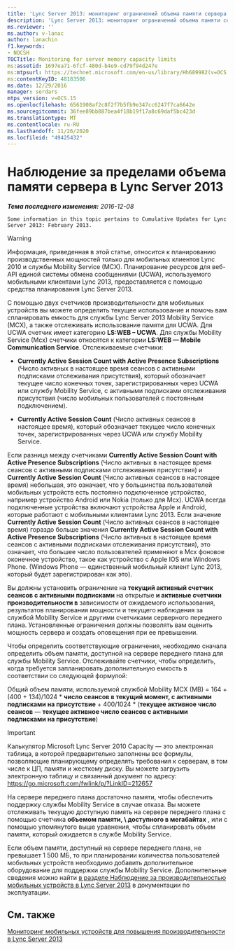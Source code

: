 ```yaml
---
title: 'Lync Server 2013: мониторинг ограничений объема памяти сервера'
description: 'Lync Server 2013: мониторинг ограничений объема памяти сервера.'
ms.reviewer: ''
ms.author: v-lanac
author: lanachin
f1.keywords:
- NOCSH
TOCTitle: Monitoring for server memory capacity limits
ms:assetid: 1697ea71-6fcf-480d-b4e9-cd79f94d247e
ms:mtpsurl: https://technet.microsoft.com/en-us/library/Hh689982(v=OCS.15)
ms:contentKeyID: 48183506
ms.date: 12/29/2016
manager: serdars
mtps_version: v=OCS.15
ms.openlocfilehash: 6561908af2c8f2f7b5fb9e347cc6247f7ca6642e
ms.sourcegitcommit: 36fee89bb887bea4f18b19f17a8c69daf5bc423d
ms.translationtype: MT
ms.contentlocale: ru-RU
ms.lasthandoff: 11/26/2020
ms.locfileid: "49425432"
---
```

# <a name="monitoring-for-server-memory-capacity-limits-in-lync-server-2013"></a>Наблюдение за пределами объема памяти сервера в Lync Server 2013

<div data-xmlns="http://www.w3.org/1999/xhtml">

<div class="topic" data-xmlns="http://www.w3.org/1999/xhtml" data-msxsl="urn:schemas-microsoft-com:xslt" data-cs="https://msdn.microsoft.com/">

<div data-asp="https://msdn2.microsoft.com/asp">



</div>

<div id="mainSection">

<div id="mainBody">

<span> </span>

_**Тема последнего изменения:** 2016-12-08_

    Some information in this topic pertains to Cumulative Updates for Lync Server 2013: February 2013.

<div>


> [!WARNING]  
> Информация, приведенная в этой статье, относится к планированию производственных мощностей только для мобильных клиентов Lync 2010 и службы Mobility Service (MCX). Планирование ресурсов для веб-API единой системы обмена сообщениями (UCWA), используемого мобильными клиентами Lync 2013, предоставляется с помощью средства планирования Lync Server 2013.



</div>

С помощью двух счетчиков производительности для мобильных устройств вы можете определить текущее использование и помочь вам спланировать емкость для службы Lync Server 2013 Mobility Service (MCX), а также отслеживать использование памяти для UCWA. Для UCWA счетчик имеет категорию **LS:WEB – UCWA**. Для службы Mobility Service (Mcx) счетчики относятся к категории **LS:WEB — Mobile Communication Service**. Отслеживаемые счетчики:

  - **Currently Active Session Count with Active Presence Subscriptions** (Число активных в настоящее время сеансов с активными подписками отслеживания присутствия), который обозначает текущее число конечных точек, зарегистрированных через UCWA или службу Mobility Service, с активными подписками отслеживания присутствия (число мобильных пользователей с постоянным подключением).

  - **Currently Active Session Count** (Число активных сеансов в настоящее время), который обозначает текущее число конечных точек, зарегистрированных через UCWA или службу Mobility Service.

Если разница между счетчиками **Currently Active Session Count with Active Presence Subscriptions** (Число активных в настоящее время сеансов с активными подписками отслеживания присутствия) и **Currently Active Session Count** (Число активных сеансов в настоящее время) небольшая, это означает, что у большинства пользователей мобильных устройств есть постоянно подключенное устройство, например устройство Android или Nokia (только для Mcx). UCWA всегда подключенные устройства включают устройства Apple и Android, которые работают с мобильными клиентами Lync 2013. Если значение **Currently Active Session Count** (Число активных сеансов в настоящее время) гораздо больше значения **Currently Active Session Count with Active Presence Subscriptions** (Число активных в настоящее время сеансов с активными подписками отслеживания присутствия), это означает, что большее число пользователей применяют в Mcx фоновое оконечное устройство, такое как устройство с Apple IOS или Windows Phone. (Windows Phone — единственный мобильный клиент Lync 2013, который будет зарегистрирован как это).

Вы должны установить ограничение на **текущий активный счетчик сеансов с активными подписками** на открытые **и активные счетчики производительности в** зависимости от ожидаемого использования, результатов планирования мощности и текущего наблюдения за службой Mobility Service и другими счетчиками серверного переднего плана. Установленные ограничения должны позволять вам оценить мощность сервера и создать оповещения при ее превышении.

Чтобы определить соответствующие ограничения, необходимо сначала определить объем памяти, доступной на сервере переднего плана для службы Mobility Service. Отслеживайте счетчики, чтобы определить, когда требуется запланировать дополнительную емкость в соответствии со следующей формулой:

Общий объем памяти, используемой службой Mobility MCX (MB) = 164 + (400 + 134)/1024 \* **число сеансов в текущий момент, с активными подписками на присутствие** + 400/1024 \* (**текущее активное число сеансов** — **текущее активное число сеансов с активными подписками на присутствие**)

<div>


> [!IMPORTANT]  
> Калькулятор Microsoft Lync Server 2010 Capacity — это электронная таблица, в которой предварительно заполнены все формулы, позволяющие планирующему определять требования к серверам, в том числе к ЦП, памяти и жесткому диску. Вы можете загрузить электронную таблицу и связанный документ по адресу: <A href="https://go.microsoft.com/fwlink/p/?linkid=212657">https://go.microsoft.com/fwlink/p/?LinkID=212657</A>



</div>

На сервере переднего плана достаточно памяти, чтобы обеспечить поддержку службы Mobility Service в случае отказа. Вы можете отслеживать текущую доступную память на сервере переднего плана с помощью счетчика **объемом памяти, \\ доступного в мегабайтах** , или с помощью упомянутого выше уравнения, чтобы спланировать объем памяти, который ожидается в службе Mobility Service.

Если объем памяти, доступный на сервере переднего плана, не превышает 1 500 МБ, то при планировании количества пользователей мобильных устройств необходимо добавить дополнительное оборудование для поддержки службы Mobility Service. Дополнительные сведения можно найти [в разделе Наблюдение за производительностью мобильных устройств в Lync Server 2013](lync-server-2013-monitoring-mobility-for-performance.md) в документации по эксплуатации.

<div>

## <a name="see-also"></a>См. также


[Мониторинг мобильных устройств для повышения производительности в Lync Server 2013](lync-server-2013-monitoring-mobility-for-performance.md)  
  

</div>

</div>

<span> </span>

</div>

</div>

</div>

